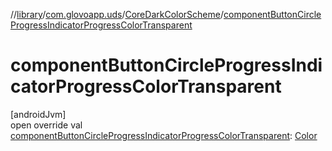 //[library](../../../index.md)/[com.glovoapp.uds](../index.md)/[CoreDarkColorScheme](index.md)/[componentButtonCircleProgressIndicatorProgressColorTransparent](component-button-circle-progress-indicator-progress-color-transparent.md)

# componentButtonCircleProgressIndicatorProgressColorTransparent

[androidJvm]\
open override val [componentButtonCircleProgressIndicatorProgressColorTransparent](component-button-circle-progress-indicator-progress-color-transparent.md): [Color](https://developer.android.com/reference/kotlin/androidx/compose/ui/graphics/Color.html)
